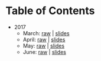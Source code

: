# Table of Contents

* 2017
  * March: [raw](2017/03.md) | [slides](https://speakerdeck.com/cmgmyr/the-latest-in-php-march-2017-edition)
  * April: [raw](2017/04.md) | [slides](http://trianglephp.com/presentations/?x=2017/04#1)
  * May: [raw](2017/05.md) | [slides](http://trianglephp.com/presentations/?x=2017/05#1)
  * June: [raw](2017/06.md) | [slides](https://speakerdeck.com/cmgmyr/the-latest-in-php-june-2017-edition)
